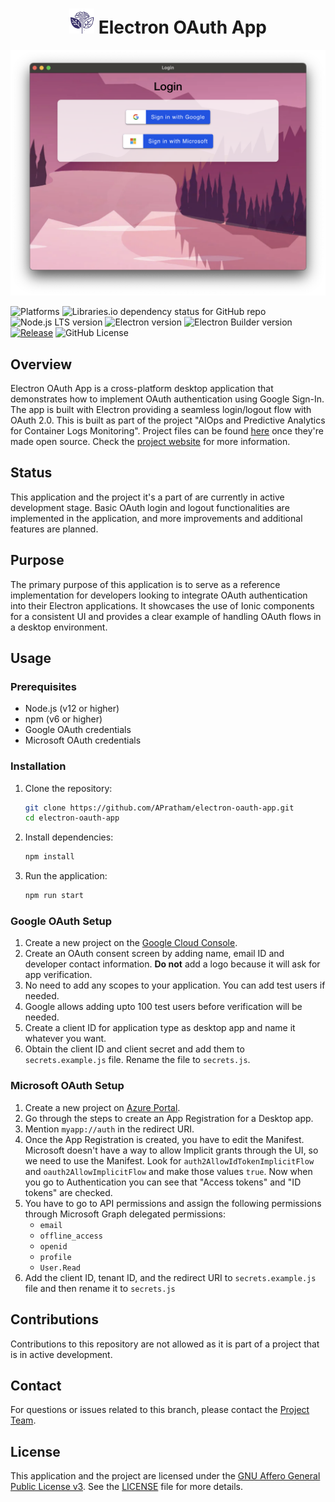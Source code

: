 <h1 align="center">
  <img src="assets/aiops.jpg" alt="Logo" width="40">
  Electron OAuth App
</h1>

<p align="center">
  <img src="assets/screenshot.png" alt="App Screenshot" width="600">
</p>


![Platforms](https://img.shields.io/badge/platforms-Windows%20%7C%20Mac%20%7C%20Linux-yellow)
![Libraries.io dependency status for GitHub repo](https://img.shields.io/librariesio/github/APratham/electron-oauth-app)
![Node.js LTS version](https://img.shields.io/badge/node-LTS-red.svg)
![Electron version](https://img.shields.io/badge/electron-^30.1.1-blue.svg)
![Electron Builder version](https://img.shields.io/badge/electron--builder-^24.13.3-blue.svg)
[![Release](https://github.com/APratham/electron-oauth-app-prod/actions/workflows/release.yml/badge.svg)](https://github.com/APratham/electron-oauth-app-prod/actions/workflows/release.yml)
![GitHub License](https://img.shields.io/github/license/APratham/electron-oauth-app)



## Overview

Electron OAuth App is a cross-platform desktop application that demonstrates how to implement OAuth authentication using Google Sign-In. The app is built with Electron providing a seamless login/logout flow with OAuth 2.0. This is built as part of the project "AIOps and Predictive Analytics for Container Logs Monitoring". Project files can be found [here](https://github.com/APratham/AIOps-containers) once they're made open source. Check the [project website](https://apratham.github.io/AIOps-containers) for more information.

## Status
This application and the project it's a part of are currently in active development stage. Basic OAuth login and logout functionalities are implemented in the application, and more improvements and additional features are planned.

## Purpose
The primary purpose of this application is to serve as a reference implementation for developers looking to integrate OAuth authentication into their Electron applications. It showcases the use of Ionic components for a consistent UI and provides a clear example of handling OAuth flows in a desktop environment.

## Usage
### Prerequisites
- Node.js (v12 or higher)
- npm (v6 or higher)
- Google OAuth credentials
- Microsoft OAuth credentials

### Installation
1. Clone the repository:
    ```bash
    git clone https://github.com/APratham/electron-oauth-app.git
    cd electron-oauth-app
    ```
2. Install dependencies:
    ```bash
    npm install
    ```
3. Run the application:
    ```bash
    npm run start
    ```

### Google OAuth Setup
1. Create a new project on the [Google Cloud Console](https://console.cloud.google.com/).
2. Create an OAuth consent screen by adding name, email ID and developer contact information. **Do not** add a logo because it will ask for app verification.
3. No need to add any scopes to your application. You can add test users if needed.
4. Google allows adding upto 100 test users before verification will be needed.
5. Create a client ID for application type as desktop app and name it whatever you want.
6. Obtain the client ID and client secret and add them to `secrets.example.js` file. Rename the file to `secrets.js`.

### Microsoft OAuth Setup
1. Create a new project on [Azure Portal](https://portal.azure.com/#home).
2. Go through the steps to create an App Registration for a Desktop app.
3. Mention `myapp://auth` in the redirect URI.
4. Once the App Registration is created, you have to edit the Manifest. Microsoft doesn't have a way to allow Implicit grants through the UI, so we need to use the Manifest. Look for `auth2AllowIdTokenImplicitFlow` and `oauth2AllowImplicitFlow` and make those values `true`. Now when you go to Authentication you can see that "Access tokens" and "ID tokens" are checked.
4. You have to go to API permissions and assign the following permissions through Microsoft Graph delegated permissions:
    - `email`
    - `offline_access`
    - `openid`
    - `profile`
    - `User.Read`
5. Add the client ID, tenant ID, and the redirect URI to `secrets.example.js` file and then rename it to `secrets.js`


## Contributions
Contributions to this repository are not allowed as it is part of a project that is in active development.

## Contact
For questions or issues related to this branch, please contact the [Project Team](https://github.com/APratham/electron-oauth-app/wiki#project-team).

## License
This application and the project are licensed under the [GNU Affero General Public License v3](https://opensource.org/license/agpl-v3). See the [LICENSE](LICENSE) file for more details.